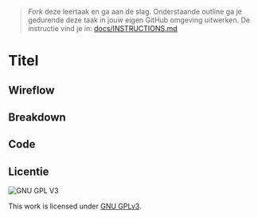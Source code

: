 > _Fork_ deze leertaak en ga aan de slag. Onderstaande outline ga je gedurende deze taak in jouw eigen GitHub omgeving uitwerken. De instructie vind je in: [docs/INSTRUCTIONS.md](docs/INSTRUCTIONS.md)

# Titel
<!-- Geef je project een titel en schrijf in één zin wat het is -->

## Wireflow
<!-- Toon hier de Wirefllow -->

## Breakdown
<!-- Toon hier de Breakdown met de pseudo code en de verschillende lagen van Progressive enhancement -->

## Code
<!-- Toon hier de verschillende technieken die je gebruikt en hoe je dit met de CSS cascade en/of JS feature detect hebt gecodeerd -->
<!-- documenteer het onderzoek met de browser ondersteuning in de WIKI van de leertaak -->


## Licentie

![GNU GPL V3](https://www.gnu.org/graphics/gplv3-127x51.png)

This work is licensed under [GNU GPLv3](./LICENSE).
